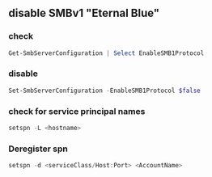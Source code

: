 ## disable SMBv1 "Eternal Blue"
### check
```powershell
Get-SmbServerConfiguration | Select EnableSMB1Protocol
```
### disable
```powershell
Set-SmbServerConfiguration -EnableSMB1Protocol $false
```
### check for service principal names
```powershell
setspn -L <hostname>
```
### Deregister spn
```powershell
setspn -d <serviceClass/Host:Port> <AccountName>
```
